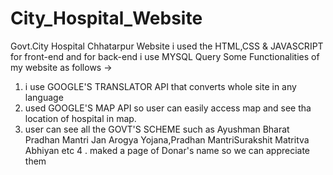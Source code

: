 # City_Hospital_Website
Govt.City Hospital Chhatarpur Website 
i used the HTML,CSS & JAVASCRIPT for front-end
and for back-end i use MYSQL Query
Some Functionalities of my website as follows ->

1. i use GOOGLE'S TRANSLATOR API that converts whole site in any language
2. used GOOGLE'S MAP API so user can easily access map and see tha location of hospital in map.
3. user can see all the GOVT'S SCHEME such as Ayushman Bharat Pradhan Mantri Jan Arogya Yojana,Pradhan MantriSurakshit Matritva Abhiyan etc
4 . maked a page of Donar's name so we can appreciate them

